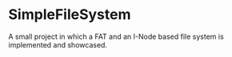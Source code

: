 # SimpleFileSystem
A small project in which a FAT and an I-Node based file system is implemented and showcased. 
